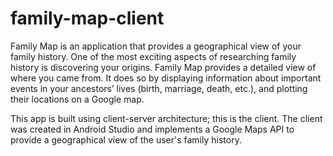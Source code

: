 # family-map-client

Family Map is an application that provides a geographical view of your family history. One of the most exciting aspects of researching family history is discovering your origins. Family Map provides a detailed view of where you came from. It does so by displaying information about important events in your ancestors’ lives (birth, marriage, death, etc.), and plotting their locations on a Google map.

This app is built using client-server architecture; this is the client. The client was created in Android Studio and implements a Google Maps API to provide a geographical view of the user's family history.

